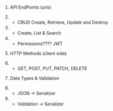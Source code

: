 1. API EndPoints (urls)
2.  - CRUD Create, Retrieve, Update and Destroy
3.  - Create, List & Search

4.  - Permissions???? JWT

2. HTTP Methods (client side)
3.  - GET, POST, PUT, PATCH, DELETE

3. Data Types & Validation
4.  - JSON -> Serializer
5.  - Validation -> Serializer
